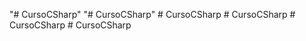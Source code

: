 "# CursoCSharp" 
"# CursoCSharp" 
#   C u r s o C S h a r p  
 #   C u r s o C S h a r p  
 #   C u r s o C S h a r p  
 #   C u r s o C S h a r p  
 